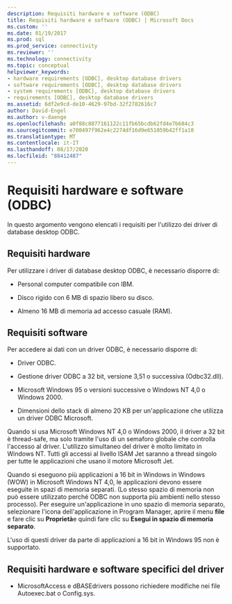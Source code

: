 ```yaml
---
description: Requisiti hardware e software (ODBC)
title: Requisiti hardware e software (ODBC) | Microsoft Docs
ms.custom: ''
ms.date: 01/19/2017
ms.prod: sql
ms.prod_service: connectivity
ms.reviewer: ''
ms.technology: connectivity
ms.topic: conceptual
helpviewer_keywords:
- hardware requirements [ODBC], desktop database drivers
- software requirements [ODBC], desktop database drivers
- system requirements [ODBC], desktop database drivers
- requirements [ODBC], desktop database drivers
ms.assetid: 6df2e9cd-de10-4629-97bd-32f2782616c7
author: David-Engel
ms.author: v-daenge
ms.openlocfilehash: a0f88c8877161122c11fb65bcdb62fd4e7b684c3
ms.sourcegitcommit: e700497f962e4c2274df16d9e651059b42ff1a10
ms.translationtype: MT
ms.contentlocale: it-IT
ms.lasthandoff: 08/17/2020
ms.locfileid: "88412487"
---
```

# <a name="hardware-and-software-requirements-odbc"></a>Requisiti hardware e software (ODBC)
In questo argomento vengono elencati i requisiti per l'utilizzo dei driver di database desktop ODBC.  
  
## <a name="hardware-requirements"></a>Requisiti hardware  
 Per utilizzare i driver di database desktop ODBC, è necessario disporre di:  
  
-   Personal computer compatibile con IBM.  
  
-   Disco rigido con 6 MB di spazio libero su disco.  
  
-   Almeno 16 MB di memoria ad accesso casuale (RAM).  
  
## <a name="software-requirements"></a>Requisiti software  
 Per accedere ai dati con un driver ODBC, è necessario disporre di:  
  
-   Driver ODBC.  
  
-   Gestione driver ODBC a 32 bit, versione 3,51 o successiva (Odbc32.dll).  
  
-   Microsoft Windows 95 o versioni successive o Windows NT 4,0 o Windows 2000.  
  
-   Dimensioni dello stack di almeno 20 KB per un'applicazione che utilizza un driver ODBC Microsoft.  
  
 Quando si usa Microsoft Windows NT 4,0 o Windows 2000, il driver a 32 bit è thread-safe, ma solo tramite l'uso di un semaforo globale che controlla l'accesso al driver. L'utilizzo simultaneo del driver è molto limitato in Windows NT. Tutti gli accessi al livello ISAM Jet saranno a thread singolo per tutte le applicazioni che usano il motore Microsoft Jet.  
  
 Quando si eseguono più applicazioni a 16 bit in Windows in Windows (WOW) in Microsoft Windows NT 4,0, le applicazioni devono essere eseguite in spazi di memoria separati. (Lo stesso spazio di memoria non può essere utilizzato perché ODBC non supporta più ambienti nello stesso processo). Per eseguire un'applicazione in uno spazio di memoria separato, selezionare l'icona dell'applicazione in Program Manager, aprire il menu **file** e fare clic su **Proprietà**e quindi fare clic su **Esegui in spazio di memoria separato**.  
  
 L'uso di questi driver da parte di applicazioni a 16 bit in Windows 95 non è supportato.  
  
## <a name="driver-specific-hardware-and-software-requirements"></a>Requisiti hardware e software specifici del driver  
  
-   MicrosoftAccess e dBASEdrivers possono richiedere modifiche nei file Autoexec.bat o Config.sys.
